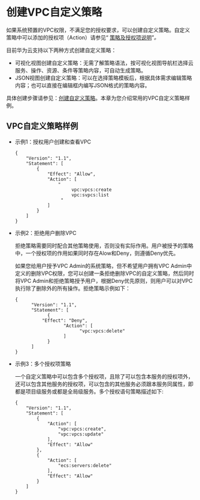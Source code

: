 # 创建VPC自定义策略<a name="permission_0004"></a>

如果系统预置的VPC权限，不满足您的授权要求，可以创建自定义策略。自定义策略中可以添加的授权项（Action）请参见“  [策略及授权项说明](https://support.huaweicloud.com/api-vpc/permission_0001.html)”_。_

目前华为云支持以下两种方式创建自定义策略：

-   可视化视图创建自定义策略：无需了解策略语法，按可视化视图导航栏选择云服务、操作、资源、条件等策略内容，可自动生成策略。
-   JSON视图创建自定义策略：可以在选择策略模板后，根据具体需求编辑策略内容；也可以直接在编辑框内编写JSON格式的策略内容。

具体创建步骤请参见：[创建自定义策略](https://support.huaweicloud.com/usermanual-iam/iam_01_0605.html)。本章为您介绍常用的VPC自定义策略样例。

## VPC自定义策略样例<a name="section51981826152017"></a>

-   示例1：授权用户创建和查看VPC

    ```
    { 
        "Version": "1.1", 
        "Statement": [ 
            { 
                "Effect": "Allow", 
                "Action": [ 
                    " 
                         vpc:vpcs:create 
                         vpc:svpcs:list 
                     " 
                ] 
            } 
        ] 
    }
    ```

-   示例2：拒绝用户删除VPC

    拒绝策略需要同时配合其他策略使用，否则没有实际作用。用户被授予的策略中，一个授权项的作用如果同时存在Alow和Deny，则遵循Deny优先。

    如果您给用户授予VPC Admin的系统策略，但不希望用户拥有VPC Admin中定义的删除VPC权限，您可以创建一条拒绝删除VPC的自定义策略，然后同时将VPC Admin和拒绝策略授予用户，根据Deny优先原则，则用户可以对VPC执行除了删除外的所有操作。拒绝策略示例如下：

    ```
    { 
          "Version": "1.1", 
          "Statement": [ 
                { 
    		  "Effect": "Deny", 
                      "Action": [ 
                            "vpc:vpcs:delete" 
                      ] 
                } 
          ] 
    }
    ```

-   示例3：多个授权项策略

    一个自定义策略中可以包含多个授权项，且除了可以包含本服务的授权项外，还可以包含其他服务的授权项，可以包含的其他服务必须跟本服务同属性，即都是项目级服务或都是全局级服务。多个授权语句策略描述如下:

    ```
    {
        "Version": "1.1",
        "Statement": [
            {
                "Action": [
                    "vpc:vpcs:create",
                    "vpc:vpcs:update"
                ],
                "Effect": "Allow"
            },
            {
                "Action": [
                    "ecs:servers:delete"
                ],
                "Effect": "Allow"
            }
        ]
    }
    ```


